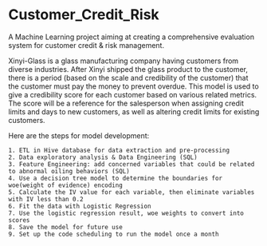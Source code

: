 # Customer_Credit_Risk
A Machine Learning project aiming at creating a comprehensive evaluation system for customer credit &amp; risk management.

Xinyi-Glass is a glass manufacturing company having customers from diverse industries. After Xinyi shipped the glass product to the customer, there is a period (based on the scale and credibility of the customer) that the customer must pay the money to prevent overdue. This model is used to give a credibility score for each customer based on various related metrics. The score will be a reference for the salesperson when assigning credit limits and days to new customers, as well as altering credit limits for existing customers.

Here are the steps for model development:

    1. ETL in Hive database for data extraction and pre-processing
    2. Data exploratory analysis & Data Engineering (SQL)
    3. Feature Engineering: add concerned variables that could be related to abnormal oiling behaviors (SQL)
    4. Use a decision tree model to determine the boundaries for woe(weight of evidence) encoding
    5. Calculate the IV value for each variable, then eliminate variables with IV less than 0.2
    6. Fit the data with Logistic Regression
    7. Use the logistic regression result, woe weights to convert into scores
    8. Save the model for future use
    9. Set up the code scheduling to run the model once a month

